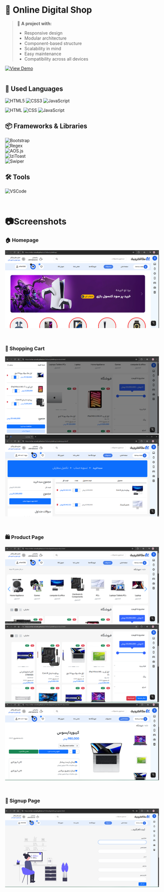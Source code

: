 
# 🛒 Online Digital Shop

> 🧩 **A project with:**
> 
> - Responsive design  
> - Modular architecture  
> - Component-based structure  
> - Scalability in mind  
> - Easy maintenance  
> - Compatibility across all devices



[![View Demo](https://img.shields.io/badge/View%20Demo-%20Click-green?style=for-the-badge&logo=eye)](https://erfan-esmaili.github.io/Onlinedigitalshop/)
<br> 
 <br> 

## 🧰 Used Languages

![HTML5](https://img.shields.io/badge/html5-%23E34F26.svg?style=for-the-badge&logo=html5&logoColor=white)
![CSS3](https://img.shields.io/badge/css3-%231572B6.svg?style=for-the-badge&logo=css3&logoColor=white)
![JavaScript](https://img.shields.io/badge/javascript-%23F7DF1E.svg?style=for-the-badge&logo=javascript&logoColor=black)

![HTML](https://img.shields.io/badge/HTML-32%25-orange)
![CSS](https://img.shields.io/badge/CSS-15%25-blue)
![JavaScript](https://img.shields.io/badge/JavaScript-53%25-yellow)



## 📦 Frameworks & Libraries

![Bootstrap](https://img.shields.io/badge/bootstrap-%238511FA.svg?style=for-the-badge&logo=bootstrap&logoColor=white)  
![Regex](https://img.shields.io/badge/Regex-patterns-%23FF4081?style=for-the-badge)  
![AOS.js](https://img.shields.io/badge/AOS-Animations-%23FFBB33?style=for-the-badge)  
![IziToast](https://img.shields.io/badge/IziToast-Notifications-%23F45D01?style=for-the-badge)  
![Swiper](https://img.shields.io/badge/Swiper-Sliders-%2300BFFF?style=for-the-badge)



## 🛠 Tools

![VSCode](https://img.shields.io/badge/VSCode-Editor-%23007ACC?style=for-the-badge&logo=visual-studio-code&logoColor=white)


<br>




#  📷Screenshots

### 🏠 Homepage
![Mobile View](screenshots/view1.png)

<br>


### 🛒 Shopping Cart
![Mobile View](screenshots/view0.png)
![Mobile View](screenshots/view11.png)


<br>


### 🛍️ Product Page
![Mobile View](screenshots/view4.png)
![Mobile View](screenshots/view7.png)
![Mobile View](screenshots/view6.png)

<br>

### 📝 Signup Page
![Mobile View](screenshots/view5.png)








